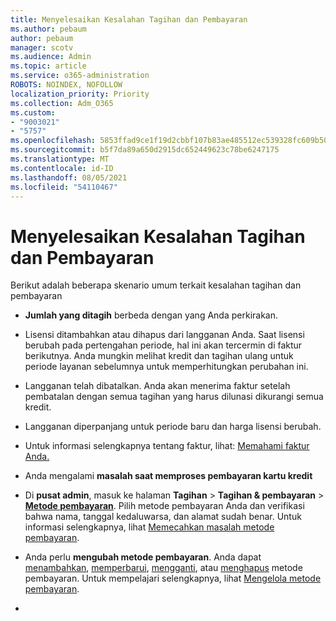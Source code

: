 ```yaml
---
title: Menyelesaikan Kesalahan Tagihan dan Pembayaran
ms.author: pebaum
author: pebaum
manager: scotv
ms.audience: Admin
ms.topic: article
ms.service: o365-administration
ROBOTS: NOINDEX, NOFOLLOW
localization_priority: Priority
ms.collection: Adm_O365
ms.custom:
- "9003021"
- "5757"
ms.openlocfilehash: 5853ffad9ce1f19d2cbbf107b83ae485512ec539328fc609b507e41e1a22c9e2
ms.sourcegitcommit: b5f7da89a650d2915dc652449623c78be6247175
ms.translationtype: MT
ms.contentlocale: id-ID
ms.lasthandoff: 08/05/2021
ms.locfileid: "54110467"
---
```

# <a name="resolving-billing-and-payment-errors"></a>Menyelesaikan Kesalahan Tagihan dan Pembayaran

Berikut adalah beberapa skenario umum terkait kesalahan tagihan dan pembayaran

- **Jumlah yang ditagih** berbeda dengan yang Anda perkirakan.
- Lisensi ditambahkan atau dihapus dari langganan Anda. Saat lisensi berubah pada pertengahan periode, hal ini akan tercermin di faktur berikutnya. Anda mungkin melihat kredit dan tagihan ulang untuk periode layanan sebelumnya untuk memperhitungkan perubahan ini.
- Langganan telah dibatalkan. Anda akan menerima faktur setelah pembatalan dengan semua tagihan yang harus dilunasi dikurangi semua kredit.
- Langganan diperpanjang untuk periode baru dan harga lisensi berubah.
- Untuk informasi selengkapnya tentang faktur, lihat:  [Memahami faktur Anda.](https://docs.microsoft.com/microsoft-365/commerce/billing-and-payments/understand-your-invoice2)
- Anda mengalami  **masalah saat memproses pembayaran kartu kredit**
- Di  **pusat admin**, masuk ke halaman  **Tagihan**  >  **Tagihan & pembayaran**  >  **[Metode pembayaran](https://go.microsoft.com/fwlink/p/?linkid=2018806)**. Pilih metode pembayaran Anda dan verifikasi bahwa nama, tanggal kedaluwarsa, dan alamat sudah benar. Untuk informasi selengkapnya, lihat  [Memecahkan masalah metode pembayaran](https://docs.microsoft.com/microsoft-365/commerce/billing-and-payments/manage-payment-methods#troubleshoot-payment-methods).

- Anda perlu  **mengubah metode pembayaran**. Anda dapat [menambahkan](https://docs.microsoft.com/microsoft-365/commerce/billing-and-payments/manage-payment-methods?view=o365-worldwide#add-a-payment-method),  [memperbarui](https://docs.microsoft.com/microsoft-365/commerce/billing-and-payments/manage-payment-methods?view=o365-worldwide#update-payment-method-details),  [mengganti](https://docs.microsoft.com/microsoft-365/commerce/billing-and-payments/manage-payment-methods?view=o365-worldwide#replace-a-payment-method),  atau  [menghapus](https://docs.microsoft.com/microsoft-365/commerce/billing-and-payments/manage-payment-methods?view=o365-worldwide#delete-a-payment-method)  metode pembayaran. Untuk mempelajari selengkapnya, lihat  [Mengelola metode pembayaran](https://docs.microsoft.com/microsoft-365/commerce/billing-and-payments/manage-payment-methods?view=o365-worldwide).
- 
